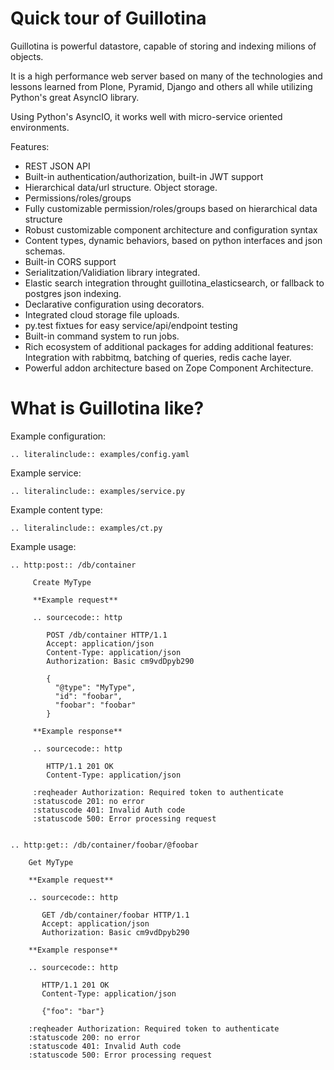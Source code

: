 # Quick tour of Guillotina

Guillotina is powerful datastore, capable of storing and indexing milions of objects.

It is a high performance web server based on many of the technologies and lessons learned
from Plone, Pyramid, Django and others all while utilizing Python's great AsyncIO library.

Using Python's AsyncIO, it works well with micro-service oriented environments.

Features:
 - REST JSON API
 - Built-in authentication/authorization, built-in JWT support
 - Hierarchical data/url structure. Object storage.
 - Permissions/roles/groups
 - Fully customizable permission/roles/groups based on hierarchical data structure
 - Robust customizable component architecture and configuration syntax
 - Content types, dynamic behaviors, based on python interfaces and json schemas.
 - Built-in CORS support
 - Serialitzation/Validiation library integrated.
 - Elastic search integration throught guillotina_elasticsearch, or fallback to postgres
   json indexing.
 - Declarative configuration using decorators.
 - Integrated cloud storage file uploads.
 - py.test fixtues for easy service/api/endpoint testing
 - Built-in command system to run jobs.
 - Rich ecosystem of additional packages for adding additional features: Integration with
   rabbitmq, batching of queries, redis cache layer.
 - Powerful  addon architecture based on Zope Component Architecture.


What is Guillotina like?
========================

Example configuration:

```eval_rst
.. literalinclude:: examples/config.yaml
```

Example service:

```eval_rst
.. literalinclude:: examples/service.py
```

Example content type:

```eval_rst
.. literalinclude:: examples/ct.py
```

Example usage:

```eval_rst
.. http:post:: /db/container

     Create MyType

     **Example request**

     .. sourcecode:: http

        POST /db/container HTTP/1.1
        Accept: application/json
        Content-Type: application/json
        Authorization: Basic cm9vdDpyb290

        {
          "@type": "MyType",
          "id": "foobar",
          "foobar": "foobar"
        }

     **Example response**

     .. sourcecode:: http

        HTTP/1.1 201 OK
        Content-Type: application/json

     :reqheader Authorization: Required token to authenticate
     :statuscode 201: no error
     :statuscode 401: Invalid Auth code
     :statuscode 500: Error processing request


.. http:get:: /db/container/foobar/@foobar

    Get MyType

    **Example request**

    .. sourcecode:: http

       GET /db/container/foobar HTTP/1.1
       Accept: application/json
       Authorization: Basic cm9vdDpyb290

    **Example response**

    .. sourcecode:: http

       HTTP/1.1 201 OK
       Content-Type: application/json

       {"foo": "bar"}

    :reqheader Authorization: Required token to authenticate
    :statuscode 200: no error
    :statuscode 401: Invalid Auth code
    :statuscode 500: Error processing request
```
